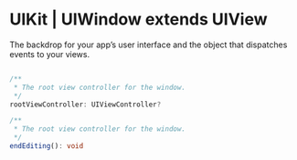 # UIKit | UIWindow extends UIView

The backdrop for your app’s user interface and the object that dispatches events to your views.

```typescript

/** 
 * The root view controller for the window.
 */
rootViewController: UIViewController?

/** 
 * The root view controller for the window.
 */
endEditing(): void

```